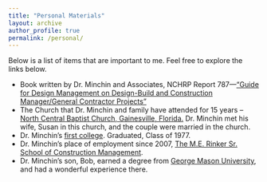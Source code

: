 ```yaml
---
title: "Personal Materials"
layout: archive
author_profile: true
permalink: /personal/
---
```

Below is a list of items that are important to me. Feel free to explore the links below.
<br>

  * Book written by Dr. Minchin and Associates, NCHRP Report 787—[“Guide for Design Management on Design-Build and Construction Manager/General Contractor Projects”](http://www.trb.org/Publications/Blurbs/171479.aspx)
  * The Church that Dr. Minchin and family have attended for 15 years – [North Central Baptist Church, Gainesville, Florida.](http://gatorchurch.com/)  Dr. Minchin met his wife, Susan in this church, and the couple were married in the church.
  * Dr. Minchin’s [first college](https://www.chipola.edu/).  Graduated, Class of 1977.
  * Dr. Minchin’s place of employment since 2007, [The M.E. Rinker Sr. School of Construction Management](https://dcp.ufl.edu/rinker/).
  * Dr. Minchin’s son, Bob, earned a degree from [George Mason University](https://www.law.gmu.edu/), and had a wonderful experience there.
